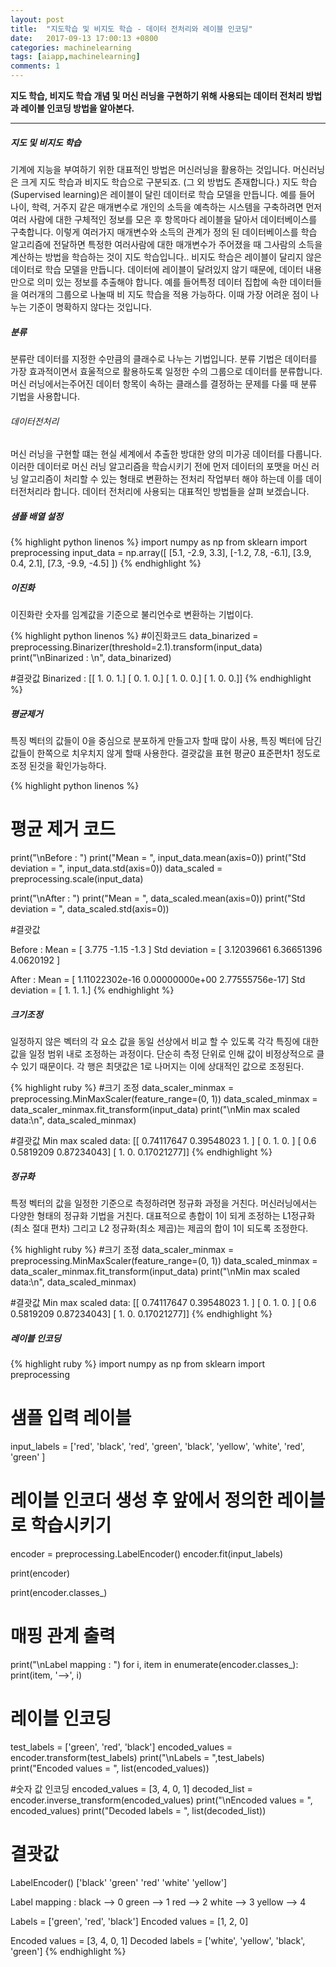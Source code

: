 ```yaml
---
layout: post
title:  "지도학습 및 비지도 학습 - 데이터 전처리와 레이블 인코딩"
date:   2017-09-13 17:00:13 +0800
categories: machinelearning
tags: [aiapp,machinelearning]
comments: 1
---
```

**지도 학습, 비지도 학습 개념 및 머신 러닝을 구현하기 위해 사용되는 데이터 전처리 방법과 레이블 인코딩 방법을 알아본다.**

---

##### 지도 및 비지도 학습

기계에 지능을 부여하기 위한 대표적인 방법은 머신러닝을 활용하는 것입니다. 머신러닝은 크게 지도 학습과 비지도 학습으로 구분되죠. (그 외 방법도 존재합니다.)
지도 학습(Supervised learning)은 레이블이 달린 데이터로 학습 모델을 만듭니다. 예를 들어 나이, 학력, 거주지 같은 매개변수로 개인의 소득을 예측하는 시스템을 구축하려면
먼저 여러 사람에 대한 구체적인 정보를 모은 후 항목마다 레이블을 달아서 데이터베이스를 구축합니다. 이렇게 여러가지 매개변수와 소득의 관계가 정의 된 데이터베이스를
학습 알고리즘에 전달하면 특정한 여러사람에 대한 매개변수가 주어졌을 때 그사람의 소득을 계산하는 방법을 학습하는 것이 지도 학습입니다..
비지도 학습은 레이블이 달리지 않은 데이터로 학습 모델을 만듭니다. 데이터에 레이블이 달려있지 않기 때문에, 데이터 내용만으로 의미 있는 정보를 추출해야 합니다.
예를 들어특정 데이터 집합에 속한 데이터들을 여러개의 그룹으로 나눌때 비 지도 학습을 적용 가능하다. 이때 가장 어려운 점이 나누는 기준이 명확하지 않다는 것입니다.

##### 분류
분류란 데이터를 지정한 수만큼의 클래수로 나누는 기법입니다. 분류 기법은 데이터를 가장 효과적이면서 효울적으로 활용하도록 일정한 수의 그룹으로 데이터를 분류합니다. 머신 러닝에서는주어진 데이터 항목이 속하는 클래스를 결정하는 문제를 다룰 때 분류 기법을 사용합니다.

###### 데이터전처리
머신 러닝을 구현할 떄는 현실 세계에서 추출한 방대한 양의 미가공 데이터를 다룹니다. 이러한 데이터로 머신 러닝 알고리즘을 학습시키기 전에 먼저 데이터의 포맷을 머신 러닝 알고리즘이 처리할 수 있는 형태로 변환하는 전처리 작업부터 해야 하는데 이를 데이터전처리라 합니다. 
데이터 전처리에 사용되는 대표적인 방법들을 살펴 보겠습니다.


##### 샘플 배열 설정

{% highlight  python linenos  %}
import numpy as np
from sklearn import preprocessing
input_data = np.array([
    [5.1, -2.9, 3.3],
    [-1.2, 7.8, -6.1],
    [3.9, 0.4, 2.1],
    [7.3, -9.9, -4.5]
])
{% endhighlight %}

##### 이진화
이진화란 숫자를 임계값을 기준으로 불리언수로 변환하는 기법이다. 

{% highlight python linenos  %}
#이진화코드
data_binarized = preprocessing.Binarizer(threshold=2.1).transform(input_data)
print("\nBinarized : \n", data_binarized)

#결괏값
Binarized : 
 [[ 1.  0.  1.]
 [ 0.  1.  0.]
 [ 1.  0.  0.]
 [ 1.  0.  0.]]
{% endhighlight %}
##### 평균제거
 특징 벡터의 값들이 0을 중심으로 분포하게 만들고자 할때 많이 사용, 특징 벡터에 담긴 값들이 한쪽으로 치우치지 않게 할때 사용한다. 결괏값을 표현 평균0 표준편차1 정도로 조정 된것을 확인가능하다.

{% highlight python linenos  %}
# 평균 제거 코드
print("\nBefore : ")
print("Mean = ", input_data.mean(axis=0))
print("Std deviation = ", input_data.std(axis=0))
data_scaled = preprocessing.scale(input_data)

print("\nAfter : ")
print("Mean = ", data_scaled.mean(axis=0))
print("Std deviation = ", data_scaled.std(axis=0))

#결괏값

Before : 
Mean =  [ 3.775 -1.15  -1.3  ]
Std deviation =  [ 3.12039661  6.36651396  4.0620192 ]

After : 
Mean =  [  1.11022302e-16   0.00000000e+00   2.77555756e-17]
Std deviation =  [ 1.  1.  1.]
{% endhighlight %}

##### 크기조정
일정하지 않은 벡터의 각 요소 값을 동일 선상에서 비교 할 수 있도록 각각 특징에 대한 값을 일정 범위 내로 조정하는 과정이다.
단순히 측정 단위로 인해 값이 비정상적으로 클 수 있기 때문이다. 각 행은 최댓값은 1로 나머지는 이에 상대적인 값으로 조정된다.

{% highlight ruby %}
#크기 조정
data_scaler_minmax = preprocessing.MinMaxScaler(feature_range=(0, 1))
data_scaled_minmax = data_scaler_minmax.fit_transform(input_data)
print("\nMin max scaled data:\n", data_scaled_minmax)

#결괏값
Min max scaled data:
 [[ 0.74117647  0.39548023  1.        ]
 [ 0.          1.          0.        ]
 [ 0.6         0.5819209   0.87234043]
 [ 1.          0.          0.17021277]]
{% endhighlight %}

##### 정규화
특정 벡터의 값을 일정한 기준으로 측정하려면 정규화 과정을 거친다. 머신러닝에서는 다양한 형태의 정규화 기법을 거친다. 대표적으로 총합이 1이 되게 조정하는 L1정규화(최소 절대 편차) 그리고 L2 정규화(최소 제곱)는 제곱의 합이 1이 되도록 조정한다.

{% highlight ruby %}
#크기 조정
data_scaler_minmax = preprocessing.MinMaxScaler(feature_range=(0, 1))
data_scaled_minmax = data_scaler_minmax.fit_transform(input_data)
print("\nMin max scaled data:\n", data_scaled_minmax)

#결괏값
Min max scaled data:
 [[ 0.74117647  0.39548023  1.        ]
 [ 0.          1.          0.        ]
 [ 0.6         0.5819209   0.87234043]
 [ 1.          0.          0.17021277]]
{% endhighlight %}

##### 레이블 인코딩

{% highlight ruby %}
import numpy as np
from sklearn import preprocessing

# 샘플 입력 레이블
input_labels = ['red', 'black', 'red', 'green', 'black', 'yellow', 'white', 'red', 'green' ]

# 레이블 인코더 생성 후 앞에서 정의한 레이블로  학습시키기
encoder = preprocessing.LabelEncoder()
encoder.fit(input_labels)

print(encoder)

print(encoder.classes_)

# 매핑 관계 출력
print("\nLabel mapping : ")
for i, item in enumerate(encoder.classes_):
    print(item, '-->', i)
    
# 레이블 인코딩
test_labels = ['green', 'red', 'black']
encoded_values = encoder.transform(test_labels)
print("\nLabels = ",test_labels)
print("Encoded values = ", list(encoded_values))


#숫자 값 인코딩
encoded_values = [3, 4, 0, 1]
decoded_list = encoder.inverse_transform(encoded_values)
print("\nEncoded values = ", encoded_values)
print("Decoded labels = ", list(decoded_list))

# 결괏값 
LabelEncoder()
['black' 'green' 'red' 'white' 'yellow']

Label mapping : 
black --> 0
green --> 1
red --> 2
white --> 3
yellow --> 4

Labels =  ['green', 'red', 'black']
Encoded values =  [1, 2, 0]

Encoded values =  [3, 4, 0, 1]
Decoded labels =  ['white', 'yellow', 'black', 'green']
{% endhighlight %}
